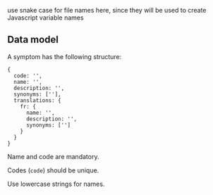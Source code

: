 use snake case for file names here, since they will be used to create
Javascript variable names

## Data model

A symptom has the following structure:

    {
      code: '',
      name: '',
      description: '',
      synonyms: [''],
      translations: {
        fr: {
          name: '',
          description: '',
          synonyms: ['']
        }
      }
    }

Name and code are mandatory.

Codes (`code`) should be unique.

Use lowercase strings for names.
